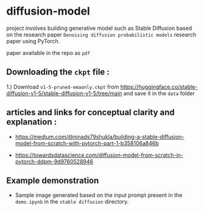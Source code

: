 # diffusion-model
project involves building generative model such as Stable Diffusion based on the research paper
`Denoising diffusion probabilistic models` research paper using PyTorch.

paper available in the repo as `pdf`


## Downloading the `ckpt` file :

1.) Download `v1-5-pruned-emaonly.ckpt` from https://huggingface.co/stable-diffusion-v1-5/stable-diffusion-v1-5/tree/main
    and save it in the `data` folder

## articles and links for conceptual clarity and explanation :

- https://medium.com/@ninads79shukla/building-a-stable-diffusion-model-from-scratch-with-pytorch-part-1-b358106a846b


- https://towardsdatascience.com/diffusion-model-from-scratch-in-pytorch-ddpm-9d9760528946

## Example demonstration

- Sample image generated based on the input prompt present in the `demo.ipynb` in the `stable diffusion` directory.



   
